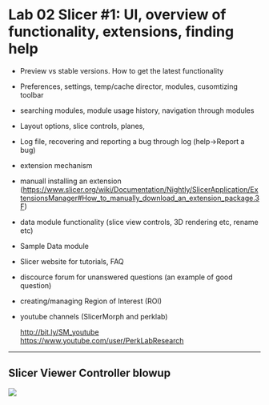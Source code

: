 # Lab 02 Slicer #1: UI, overview of functionality, extensions, finding help 
* Preview vs stable versions. How to get the latest functionality 
* Preferences, settings, temp/cache director, modules, cusomtizing toolbar
* searching modules, module usage history, navigation through modules
* Layout options, slice controls, planes, 
* Log file, recovering and reporting a bug through log (help->Report a bug)
* extension mechanism
* manuall installing an extension (https://www.slicer.org/wiki/Documentation/Nightly/SlicerApplication/ExtensionsManager#How_to_manually_download_an_extension_package.3F) 
* data module functionality (slice view controls, 3D rendering etc, rename etc)
* Sample Data module
* Slicer website for tutorials, FAQ
* discource forum for unanswered questions (an example of good question) 
* creating/managing Region of Interest (ROI)

* youtube channels (SlicerMorph and perklab)

   http://bit.ly/SM_youtube  
   https://www.youtube.com/user/PerkLabResearch  

---
## Slicer Viewer Controller blowup
<img src="https://www.slicer.org/w/images/archive/f/fc/20160513140321%21SliceViewerController-4.1.png">
